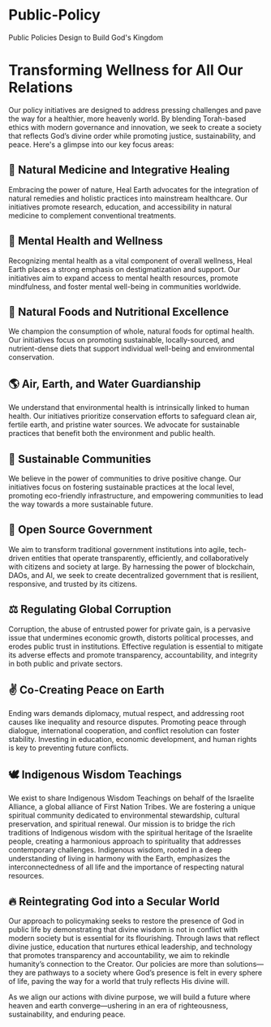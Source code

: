 # Public-Policy
Public Policies Design to Build God's Kingdom
# Transforming Wellness for All Our Relations

Our policy initiatives are designed to address pressing challenges and pave the way for a healthier, more heavenly world. By blending Torah-based ethics with modern governance and innovation, we seek to create a society that reflects God’s divine order while promoting justice, sustainability, and peace. Here's a glimpse into our key focus areas:

## 🌿 Natural Medicine and Integrative Healing
Embracing the power of nature, Heal Earth advocates for the integration of natural remedies and holistic practices into mainstream healthcare. Our initiatives promote research, education, and accessibility in natural medicine to complement conventional treatments.

## 🧠 Mental Health and Wellness
Recognizing mental health as a vital component of overall wellness, Heal Earth places a strong emphasis on destigmatization and support. Our initiatives aim to expand access to mental health resources, promote mindfulness, and foster mental well-being in communities worldwide.

## 🍎 Natural Foods and Nutritional Excellence
We champion the consumption of whole, natural foods for optimal health. Our initiatives focus on promoting sustainable, locally-sourced, and nutrient-dense diets that support individual well-being and environmental conservation.

## 🌎 Air, Earth, and Water Guardianship
We understand that environmental health is intrinsically linked to human health. Our initiatives prioritize conservation efforts to safeguard clean air, fertile earth, and pristine water sources. We advocate for sustainable practices that benefit both the environment and public health.

## 🏡 Sustainable Communities
We believe in the power of communities to drive positive change. Our initiatives focus on fostering sustainable practices at the local level, promoting eco-friendly infrastructure, and empowering communities to lead the way towards a more sustainable future.

## 🔗 Open Source Government
We aim to transform traditional government institutions into agile, tech-driven entities that operate transparently, efficiently, and collaboratively with citizens and society at large. By harnessing the power of blockchain, DAOs, and AI, we seek to create decentralized government that is resilient, responsive, and trusted by its citizens.

## ⚖️ Regulating Global Corruption
Corruption, the abuse of entrusted power for private gain, is a pervasive issue that undermines economic growth, distorts political processes, and erodes public trust in institutions. Effective regulation is essential to mitigate its adverse effects and promote transparency, accountability, and integrity in both public and private sectors.

## ✌️ Co-Creating Peace on Earth
Ending wars demands diplomacy, mutual respect, and addressing root causes like inequality and resource disputes. Promoting peace through dialogue, international cooperation, and conflict resolution can foster stability. Investing in education, economic development, and human rights is key to preventing future conflicts.

## 🕊️ Indigenous Wisdom Teachings
We exist to share Indigenous Wisdom Teachings on behalf of the Israelite Alliance, a global alliance of First Nation Tribes. We are fostering a unique spiritual community dedicated to environmental stewardship, cultural preservation, and spiritual renewal. Our mission is to bridge the rich traditions of Indigenous wisdom with the spiritual heritage of the Israelite people, creating a harmonious approach to spirituality that addresses contemporary challenges. Indigenous wisdom, rooted in a deep understanding of living in harmony with the Earth, emphasizes the interconnectedness of all life and the importance of respecting natural resources.

## 🔥 Reintegrating God into a Secular World
Our approach to policymaking seeks to restore the presence of God in public life by demonstrating that divine wisdom is not in conflict with modern society but is essential for its flourishing. Through laws that reflect divine justice, education that nurtures ethical leadership, and technology that promotes transparency and accountability, we aim to rekindle humanity’s connection to the Creator. Our policies are more than solutions—they are pathways to a society where God’s presence is felt in every sphere of life, paving the way for a world that truly reflects His divine will.

As we align our actions with divine purpose, we will build a future where heaven and earth converge—ushering in an era of righteousness, sustainability, and enduring peace.
